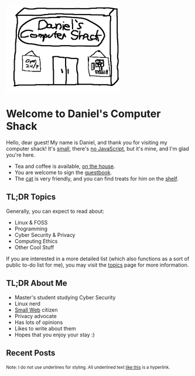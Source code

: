 <img style="max-width: 308px; max-height: 308px; margin-left: auto; margin-right: auto;" src="./images/logo.png" alt="Daniel's Computer Shack Logo">

# Welcome to Daniel's Computer Shack

Hello, dear guest! My name is Daniel, and thank you for visiting my computer shack! It's [small](https://1mb.club/), there's [no JavaScript](https://jsfree.org/), but it's mine, and I'm glad you're here.

- Tea and coffee is available, [on the house](./images/roof.png).
- You are welcome to sign the [guestbook](./guestbook).
- The [cat](./images/macs_r.png) is very friendly, and you can find treats for him on the [shelf](./images/shelf.png).

## TL;DR Topics

Generally, you can expect to read about:

- Linux & FOSS
- Programming
- Cyber Security & Privacy
- Computing Ethics
- Other Cool Stuff

If you are interested in a more detailed list (which also functions as a sort of public to-do list for me), you may visit the [topics](./topics) page for more information.

## TL;DR About Me

- Master's student studying Cyber Security
- Linux nerd
- [Small Web](https://web.archive.org/web/20230402091636/https://smallweb.page/why) citizen
- Privacy advocate
- Has lots of opinions
- Likes to write about them
- Hopes that you enjoy your stay :)

## Recent Posts

<!-- An <archive> tag with a count attribute will show that count of the most recent posts! For a "more posts" button add a more attribute with your archive link. -->

<archive count="4" more="./archive"></archive>

<!-- The "more posts" button will not appear if there are fewer or equal posts to the count attribute. -->

<small>Note: I do not use underlines for styling. All underlined text [like this](./warning) is a hyperlink.</small>
